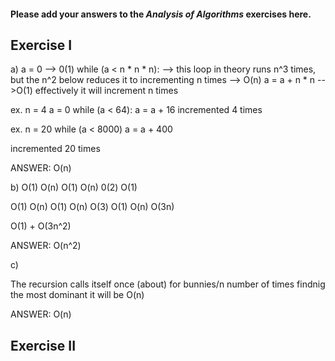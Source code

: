 #### Please add your answers to the ***Analysis of  Algorithms*** exercises here.

## Exercise I

a) 
 a = 0  --> 0(1)
 while (a < n * n * n): --> this loop in theory runs n^3 times, but the n^2 below reduces it to incrementing n times --> O(n)
    a = a + n * n -->O(1)
    effectively it will increment n times

ex. n = 4
a = 0
while (a < 64):
  a = a + 16
incremented 4 times

ex. n = 20
while (a < 8000)
 a = a + 400

incremented 20 times

ANSWER: O(n)


b)
O(1)
O(n)
  O(1)
   O(n)
    0(2)
    O(1)   

O(1)
O(n)
  O(1)
   O(n)
    O(3)
O(1)
O(n)
  O(3n)

O(1) + O(3n^2)

ANSWER: O(n^2)

c)

The recursion calls itself once (about) for bunnies/n number of times
findnig the most dominant it will be O(n)

ANSWER: O(n)

## Exercise II


